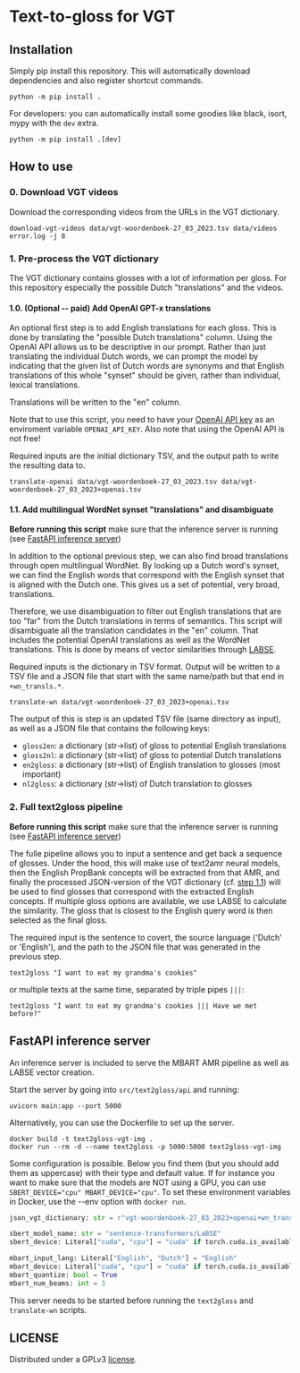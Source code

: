 # Text-to-gloss for VGT

## Installation

Simply pip install this repository. This will automatically download dependencies and also register shortcut commands.

```shell
python -m pip install .
```

For developers: you can automatically install some goodies like black, isort, mypy with the `dev` extra.

```shell
python -m pip install .[dev]
```


## How to use

### 0. Download VGT videos

Download the corresponding videos from the URLs in the VGT dictionary.

```shell
download-vgt-videos data/vgt-woordenboek-27_03_2023.tsv data/videos error.log -j 8
```


### 1. Pre-process the VGT dictionary

The VGT dictionary contains glosses with a lot of information per gloss. For this repository especially the possible
Dutch "translations" and the videos.

#### 1.0. (Optional -- paid) Add OpenAI GPT-x translations

An optional first step is to add English translations for each gloss. This is done by translating the "possible Dutch
translations" column. Using the OpenAI API allows us to be descriptive in our prompt. Rather than just translating the
individual Dutch words, we can prompt the model by indicating that the given list of Dutch words are synonyms and that
English translations of this whole "synset" should be given, rather than individual, lexical translations.

Translations will be written to the "en" column.

Note that to use this script, you need to have your [OpenAI API key](https://platform.openai.com/account/api-keys) as
an enviroment variable `OPENAI_API_KEY`. Also note that using the OpenAI API is not free!

Required inputs are the initial dictionary TSV, and the output path to write the resulting data to.

```shell
translate-openai data/vgt-woordenboek-27_03_2023.tsv data/vgt-woordenboek-27_03_2023+openai.tsv
```

#### 1.1. Add multilingual WordNet synset "translations" and disambiguate

**Before running this script** make sure that the inference server is running (see 
[FastAPI inference server](#fastapi-inference-server))

In addition to the optional previous step, we can also find broad translations through open multilingual WordNet. By
looking up a Dutch word's synset, we can find the English words that correspond with the English synset that is aligned
with the Dutch one. This gives us a set of potential, very broad, translations.

Therefore, we use disambiguation to filter out English translations that are too "far" from the Dutch translations in
terms of semantics. This script will disambiguate all the translation candidates in the "en" column. That includes the
potential OpenAI translations as well as the WordNet translations. This is done by means of vector similarities through
[LABSE](https://huggingface.co/sentence-transformers/LaBSE).

Required inputs is the dictionary in TSV format. Output will be written to a TSV file and a JSON file that
start with the same name/path but that end in `+wn_transls.*`.

```shell
translate-wn data/vgt-woordenboek-27_03_2023+openai.tsv
```

The output of this is step is an updated TSV file (same directory as input), as well as a JSON file that contains the 
following keys:

- `gloss2en`: a dictionary (str->list) of gloss to potential English translations
- `gloss2nl`: a dictionary (str->list) of gloss to potential Dutch translations
- `en2gloss`: a dictionary (str->list) of English translation to glosses (most important)
- `nl2gloss`: a dictionary (str->list) of Dutch translation to glosses


### 2. Full text2gloss pipeline

**Before running this script** make sure that the inference server is running (see 
[FastAPI inference server](#fastapi-inference-server))

The fulle pipeline allows you to input a sentence and get back a sequence of glosses. Under the hood, this will
make use of text2amr neural models, then the English PropBank concepts will be extracted from that AMR,
and finally the processed JSON-version of the VGT dictionary (cf. 
[step 1.1](#11-add-multilingual-wordnet-synset-translations-and-disambiguate)) will be used to find glosses that
correspond with the extracted English concepts. If multiple gloss options are available, we use LABSE to calculate
the similarity. The gloss that is closest to the English query word is then selected as the final gloss.

The required input is the sentence to covert, the source language ('Dutch' or 'English'), and the path to the JSON file
that was generated in the previous step.

```shell
text2gloss "I want to eat my grandma's cookies"
```

or multiple texts at the same time, separated by triple pipes `|||`:


```shell
text2gloss "I want to eat my grandma's cookies ||| Have we met before?"
```


## FastAPI inference server

An inference server is included to serve the MBART AMR pipeline as well as LABSE vector creation.

Start the server by going into `src/text2gloss/api` and running:

```shell
uvicorn main:app --port 5000
```

Alternatively, you can use the Dockerfile to set up the server.

```shell
docker build -t text2gloss-vgt-img .
docker run --rm -d --name text2gloss -p 5000:5000 text2gloss-vgt-img
```

Some configuration is possible. Below you find them (but you should add them as uppercase) with their type and default
value. If for instance you want to make sure that the models are NOT using a GPU, you can use
`SBERT_DEVICE="cpu" MBART_DEVICE="cpu"`. To set these environment variables in Docker, use the --env option with
`docker run`.

```python
json_vgt_dictionary: str = r"vgt-woordenboek-27_03_2023+openai+wn_transls.json"

sbert_model_name: str = "sentence-transformers/LaBSE"
sbert_device: Literal["cuda", "cpu"] = "cuda" if torch.cuda.is_available() else "cpu"

mbart_input_lang: Literal["English", "Dutch"] = "English"
mbart_device: Literal["cuda", "cpu"] = "cuda" if torch.cuda.is_available() else "cpu"
mbart_quantize: bool = True
mbart_num_beams: int = 3
```

This server needs to be started before running the `text2gloss` and `translate-wn` scripts.

## LICENSE

Distributed under a GPLv3 [license](LICENSE).

